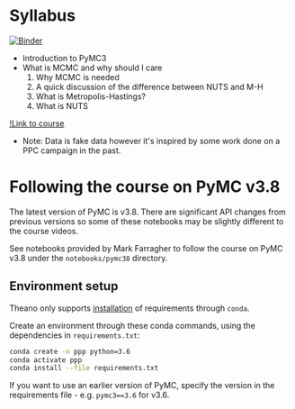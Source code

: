 # Syllabus
[![Binder](https://mybinder.org/badge.svg)](https://mybinder.org/v2/gh/springcoil/probabilisticprogrammingprimer/master)

- Introduction to PyMC3
- What is MCMC and why should I care
	1. Why MCMC is needed
	2. A quick discussion of the difference between NUTS and M-H
	3. What is Metropolis-Hastings?
	4. What is NUTS


[!Link to course](https://www.probabilisticprogrammingprimer.com/) 
- Note: Data is fake data however it's inspired by some work done on a PPC campaign in the past. 

# Following the course on PyMC v3.8
The latest version of PyMC is v3.8.  There are significant API changes from previous versions so some of these notebooks may be slightly different to the course videos.

See notebooks provided by Mark Farragher to follow the course on PyMC v3.8 under the `notebooks/pymc38` directory.

## Environment setup
Theano only supports [installation](http://deeplearning.net/software/theano/install.html) of requirements through `conda`.

Create an environment through these conda commands, using the dependencies in `requirements.txt`:

```sh
conda create -n ppp python=3.6
conda activate ppp
conda install --file requirements.txt
```

If you want to use an earlier version of PyMC, specify the version in the requirements file - e.g. `pymc3==3.6` for v3.6.
